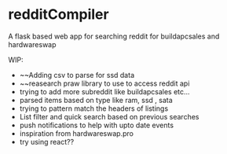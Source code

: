 # redditCompiler
A flask based web app for searching reddit for buildapcsales and hardwareswap

WIP:
- ~~Adding csv to parse for ssd data
- ~~reasearch praw library to use to access reddit api
- trying to add more subreddit like buildapcsales etc...
- parsed items based on type like ram, ssd , sata
- trying to pattern match the headers of listings
- List filter and quick search based on previous searches
- push notifications to help with upto date events
- inspiration from hardwareswap.pro
- try using react??
